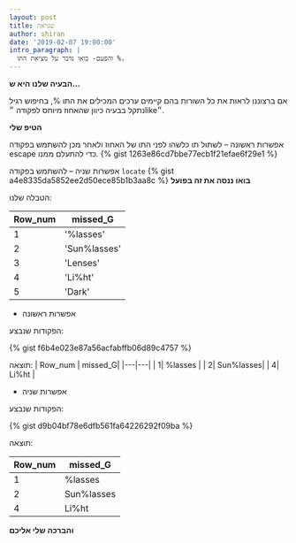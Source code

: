 ```yaml
---
layout: post
title: שנראה
author: shiran
date: '2019-02-07 19:00:00'
intro_paragraph: |
  והפעם- בואו נדבר על מציאת התו %.
---
```

**הבעיה שלנו היא ש...**

אם ברצוננו לראות את כל השורות בהם קיימים ערכים המכילים את התו %, בחיפוש רגיל נתקל בבעיה כיוון שהאחוז מיוחס לפקודה ״like״.

**הטיפ שלי**

אפשרות ראשונה – לשתול תו כלשהו לפני התו של האחוז ולאחר מכן להשתמש בפקודה escape כדי להתעלם ממנו. 
{% gist 1263e86cd7bbe77ecb1f21efae6f29e1 %}

אפשרות שניה – להשתמש בפקודה  `locate` 
{% gist a4e8335da5852ee2d50ece85b1b3aa8c %}
**בואו ננסה את זה בפועל**

הטבלה שלנו:

| Row_num | missed_G|
|---|---|
| 1| '%lasses' |
| 2| 'Sun%lasses'|
| 3| 'Lenses'|
| 4| 'Li%ht' |
| 5| 'Dark'| 

* אפשרות ראשונה

הפקודות שנבצע:


{% gist f6b4e023e87a56acfabffb06d89c4757 %}

תוצאה:
| Row_num | missed_G|
|---|---|
| 1| %lasses |
| 2| Sun%lasses|
| 4| Li%ht |

* אפשרות שניה

הפקודות שנבצע:

{% gist d9b04bf78e6dfb561fa64226292f09ba %}

תוצאה:

| Row_num | missed_G|
|---|---|
| 1| %lasses |
| 2| Sun%lasses|
| 4| Li%ht |


**והברכה שלי אליכם**
